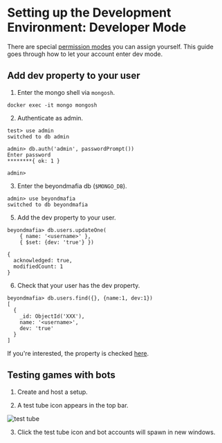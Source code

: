 # Setting up the Development Environment: Developer Mode

There are special [permission modes](https://github.com/r3ndd/BeyondMafia-Integration/blob/master/data/constants.js#L248) you can assign yourself. This guide goes through how to let your account enter dev mode.

## Add dev property to your user

1. Enter the mongo shell via `mongosh`.

```
docker exec -it mongo mongosh
```

2. Authenticate as admin.

```
test> use admin
switched to db admin

admin> db.auth('admin', passwordPrompt())
Enter password
********{ ok: 1 }

admin> 
```

3. Enter the beyondmafia db (`$MONGO_DB`).


```
admin> use beyondmafia
switched to db beyondmafia
```

5. Add the dev property to your user.

```
beyondmafia> db.users.updateOne( 
    { name: '<username>' }, 
    { $set: {dev: 'true'} })

{
  acknowledged: true,
  modifiedCount: 1
}
```

6. Check that your user has the dev property.

```
beyondmafia> db.users.find({}, {name:1, dev:1})
[
  {
    _id: ObjectId('XXX'),
    name: '<username>',
    dev: 'true'
  }
]
```

If you're interested, the property is checked [here](https://github.com/r3ndd/BeyondMafia-Integration/blob/master/Games/core/Game.js#L534).

## Testing games with bots

1. Create and host a setup.

2. A test tube icon appears in the top bar.

![test tube](https://user-images.githubusercontent.com/24848927/212347042-d729e153-5d9c-427c-9732-e1f60e4123d0.png)

3. Click the test tube icon and bot accounts will spawn in new windows.
